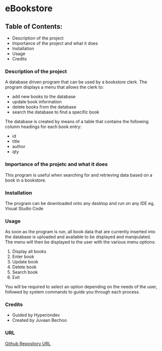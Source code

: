 # eBookstore

## Table of Contents:
  - Description of the project 
  - Importance of the project and what it does
  - Installation
  - Usage
  - Credits

### Description of the project
A database driven program that can be used by a bookstore clerk. The program displays a menu that allows the clerk to:
  - add new books to the database
  - update book information
  - delete books from the database
  - search the database to find a specific book

The database is created by means of a table that contains the following column headings for each book entry:
  - id
  - title
  - author
  - qty
  
### Importance of the projetc and what it does
This program is useful when searching for and retrieving data based on a book in a bookstore.

### Installation
The program can be downloaded onto any desktop and run on any IDE eg. Visual Studio Code

### Usage
As soon as the program is run, all book data that are currently inserted into the database is uploaded and available to be displayed and manipulated.
The menu will then be displayed to the user with the various menu options: 

1. Display all books
2. Enter book
3. Update book
4. Delete book
5. Search book
0. Exit

You will be required to select an option depending on the needs of the user, followed by system commands to guide you through each process.

### Credits
- Guided by Hyperiondev
- Created by Juvaan Bechoo 

### URL
[Github Repository URL](https://github.com/JuviB/eBookstore.git)
